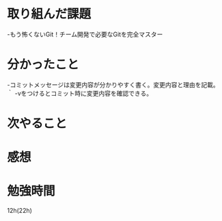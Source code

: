 # 取り組んだ課題
-もう怖くないGit！チーム開発で必要なGitを完全マスター
# 分かったこと
-コミットメッセージは変更内容が分かりやすく書く。変更内容と理由を記載。｀ -vをつけるとコミット時に変更内容を確認できる。

# 次やること

# 感想

# 勉強時間
12h(22h)
